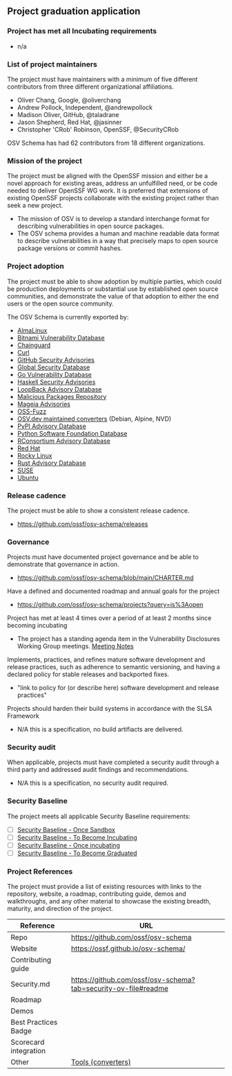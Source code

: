 ## Project graduation application

### Project has met all Incubating requirements
  * n/a

### List of project maintainers
The project must have maintainers with a minimum of five different contributors from three different organizational affiliations.
  * Oliver Chang, Google, @oliverchang
  * Andrew Pollock, Independent, @andrewpollock
  * Madison Oliver, GitHub, @taladrane
  * Jason Shepherd, Red Hat, @jasinner
  * Christopher 'CRob' Robinson, OpenSSF, @SecurityCRob 

OSV Schema has had 62 contributors from 18 different organizations.

### Mission of the project
The project must be aligned with the OpenSSF mission and either be a novel approach for existing areas, address an unfulfilled need, or be code needed to deliver OpenSSF WG work. It is preferred that extensions of existing OpenSSF projects collaborate with the existing project rather than seek a new project.
  * The mission of OSV is to develop a standard interchange format for describing vulnerabilities in open source packages.
  * The OSV schema provides a human and machine readable data format to describe vulnerabilities in a way that precisely maps to open source package versions or commit hashes.

### Project adoption
The project must be able to show adoption by multiple parties, which could be production deployments or substantial use by established open source communities, and demonstrate the value of that adoption to either the end users or the open source community.

The OSV Schema is currently exported by:
- [AlmaLinux](https://github.com/AlmaLinux/osv-database)
- [Bitnami Vulnerability Database](https://github.com/bitnami/vulndb)
- [Chainguard](https://packages.cgr.dev/chainguard/osv/all.json)
- [Curl](https://curl.se/docs/vuln.json)
- [GitHub Security Advisories](https://github.com/github/advisory-database)
- [Global Security Database](https://github.com/cloudsecurityalliance/gsd-database)
- [Go Vulnerability Database](https://github.com/golang/vulndb)
- [Haskell Security Advisories](https://github.com/haskell/security-advisories)
- [LoopBack Advisory Database](https://github.com/loopbackio/security/tree/main/advisories)
- [Malicious Packages Repository](https://github.com/ossf/malicious-packages)
- [Mageia Advisories](https://advisories.mageia.org/)
- [OSS-Fuzz](https://github.com/google/oss-fuzz-vulns)
- [OSV.dev maintained converters](https://google.github.io/osv.dev/data/#converted-data) (Debian, Alpine, NVD)
- [PyPI Advisory Database](https://github.com/pypa/advisory-database)
- [Python Software Foundation Database](https://github.com/psf/advisory-database)
- [RConsortium Advisory Database](https://github.com/RConsortium/r-advisory-database)
- [Red Hat](https://security.access.redhat.com/data)
- [Rocky Linux](https://distro-tools.rocky.page/apollo/openapi/#osv)
- [Rust Advisory Database](https://github.com/RustSec/advisory-db)
- [SUSE](https://www.suse.com/support/security/)
- [Ubuntu](https://github.com/canonical/ubuntu-security-notices/)

### Release cadence
The project must be able to show a consistent release cadence.
  * https://github.com/ossf/osv-schema/releases

### Governance
Projects must have documented project governance and be able to demonstrate that governance in action.
  * https://github.com/ossf/osv-schema/blob/main/CHARTER.md

Have a defined and documented roadmap and annual goals for the project
  * https://github.com/ossf/osv-schema/projects?query=is%3Aopen

Project has met at least 4 times over a period of at least 2 months since becoming incubating
  * The project has a standing agenda item in the Vulnerability Disclosures Working Group meetings. [Meeting Notes](https://docs.google.com/document/d/1TdxiFofLOfpHUEQILlKq7qkjSsRXVab0uApSDJ8c5rI/edit?tab=t.0)

Implements, practices, and refines mature software development and release practices, such as adherence to semantic versioning, and having a declared policy for stable releases and backported fixes.
  * "link to policy for (or describe here) software development and release practices"

Projects should harden their build systems in accordance with the SLSA Framework
  * N/A this is a specification, no build artifiacts are delivered.

### Security audit
When applicable, projects must have completed a security audit through a third party and addressed audit findings and recommendations.
  * N/A this is a specification, no security audit required.

### Security Baseline

The project meets all applicable Security Baseline requirements:
 * [ ] [Security Baseline - Once Sandbox](https://github.com/ossf/tac/blob/main/process/security_baseline.md#security-baseline---once-sandbox)
 * [ ] [Security Baseline - To Become Incubating](https://github.com/ossf/tac/blob/main/process/security_baseline.md#security-baseline---to-become-incubating)
 * [ ] [Security Baseline - Once incubating](https://github.com/ossf/tac/blob/main/process/security_baseline.md#security-baseline---once-incubating)
 * [ ] [Security Baseline - To Become Graduated](https://github.com/ossf/tac/blob/main/process/security_baseline.md#security-baseline---to-become-graduated)

### Project References
The project must provide a list of existing resources with links to the repository, website, a roadmap, contributing guide, demos and walkthroughs, and any other material to showcase the existing breadth, maturity, and direction of the project.

 Reference              | URL |
|-----------------------|-----|
| Repo                  | https://github.com/ossf/osv-schema |
| Website               | https://ossf.github.io/osv-schema/ |
| Contributing guide    |     |
| Security.md           | https://github.com/ossf/osv-schema?tab=security-ov-file#readme |
| Roadmap               |     |
| Demos                 |     |
| Best Practices Badge  |     |
| Scorecard integration |     |
| Other                 | [Tools (converters)](https://github.com/ossf/osv-schema/tree/main/tools) |
